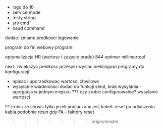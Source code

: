 - logo do 10
- service mode
- testy string
- srv cmd
- baud command

dodac:
zmiane predkosci
logowanie




program do fin webowy
program 


optymalizacja HR (wartosc i zuzycie pradu)
844
optimar
millimartool


next:
zwiekszyc predkosc przesylu
wyslac nieblingowi programy do konfiguracji
- opisac i uporzadkowac wartosci chwilowe
- wysylanie wiadomosci dodac do funkcji send, brak wysylania - agregacja w jednym miejscu ???
czy zrobic configurowalne? wysylanie wartosci

!!! zrobic ze serwis tylko jezeli podlaczony jest kabel: reset po odlaczeniu kabla
podobnie reset gdy FA - faktory reset
>>>>>>> origin/master

